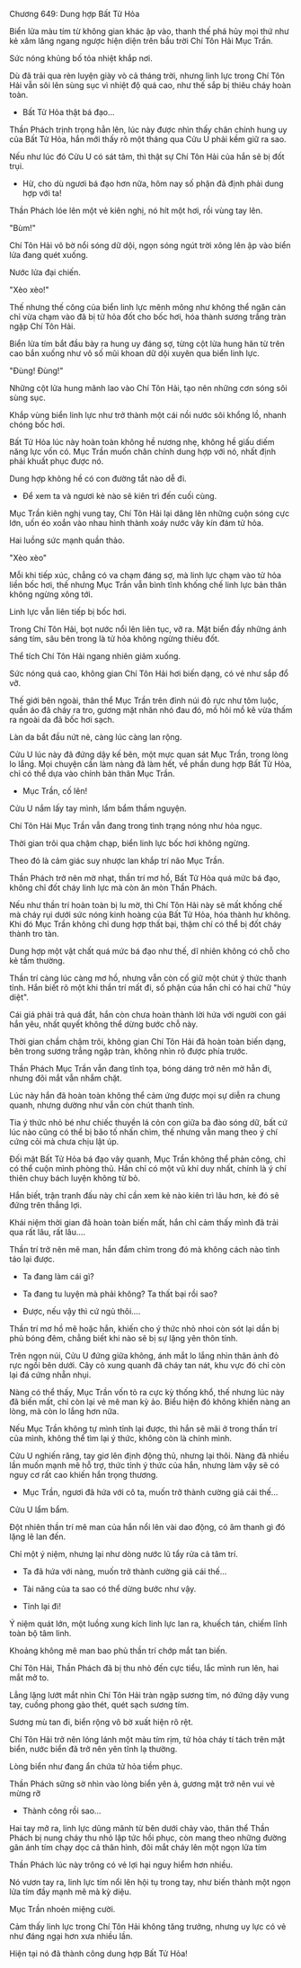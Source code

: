




Chương 649: Dung hợp Bất Tử Hỏa


Biển lửa màu tím từ không gian khác ập vào, thanh thế phá hủy mọi thứ như kẻ xâm lăng ngang ngược hiện diện trên bầu trời Chí Tôn Hải Mục Trần.

Sức nóng khủng bố tỏa nhiệt khắp nơi.

Dù đã trải qua rèn luyện giày vò cả tháng trời, nhưng linh lực trong Chí Tôn Hải vẫn sôi lên sùng sục vì nhiệt độ quá cao, như thế sắp bị thiêu cháy hoàn toàn.

- Bất Tử Hỏa thật bá đạo...

Thần Phách trịnh trọng hẳn lên, lúc này được nhìn thấy chân chính hung uy của Bất Tử Hỏa, hắn mới thấy rõ một tháng qua Cửu U phải kềm giữ ra sao.

Nếu như lúc đó Cửu U có sát tâm, thì thật sự Chí Tôn Hải của hắn sẽ bị đốt trụi.

- Hừ, cho dù ngươi bá đạo hơn nữa, hôm nay số phận đã định phải dung hợp với ta!

Thần Phách lóe lên một vẻ kiên nghị, nó hít một hơi, rồi vùng tay lên.

"Bùm!"

Chí Tôn Hải vô bờ nổi sóng dữ dội, ngọn sóng ngút trời xông lên ập vào biển lửa đang quét xuống.

Nước lửa đại chiến.

"Xèo xèo!"

Thế nhưng thế công của biển linh lực mênh mông như không thể ngăn cản chỉ vừa chạm vào đã bị tử hỏa đốt cho bốc hơi, hóa thành sương trắng tràn ngập Chí Tôn Hải.

Biển lửa tím bắt đầu bày ra hung uy đáng sợ, từng cột lửa hung hãn từ trên cao bắn xuống như vô số mũi khoan dữ dội xuyên qua biển linh lực.

"Đùng! Đùng!"

Những cột lửa hung mãnh lao vào Chí Tôn Hải, tạo nên những cơn sóng sôi sùng sục.

Khắp vùng biển linh lực như trở thành một cái nồi nước sôi khổng lồ, nhanh chóng bốc hơi.

Bất Tử Hỏa lúc này hoàn toàn không hề nương nhẹ, không hề giấu diếm năng lực vốn có. Mục Trần muốn chân chính dung hợp với nó, nhất định phải khuất phục được nó.

Dung hợp không hề có con đường tắt nào dễ đi.

- Để xem ta và ngươi kẻ nào sẽ kiên trì đến cuối cùng.

Mục Trần kiên nghị vung tay, Chí Tôn Hải lại dâng lên những cuộn sóng cực lớn, uốn éo xoắn vào nhau hình thành xoáy nước vây kín đám tử hỏa.

Hai luồng sức mạnh quần thảo.

"Xèo xèo"

Mỗi khi tiếp xúc, chẳng có va chạm đáng sợ, mà linh lực chạm vào tử hỏa liền bốc hơi, thế nhưng Mục Trần vẫn bình tĩnh khống chế linh lực bản thân không ngừng xông tới.

Linh lực vẫn liên tiếp bị bốc hơi.

Trong Chí Tôn Hải, bọt nước nổi lên liên tục, vỡ ra. Mặt biển đầy những ánh sáng tím, sâu bên trong là tử hỏa không ngừng thiêu đốt.

Thể tích Chí Tôn Hải ngang nhiên giảm xuống.

Sức nóng quá cao, không gian Chí Tôn Hải hơi biến dạng, có vẻ như sắp đổ vỡ.

Thế giới bên ngoài, thân thể Mục Trần trên đỉnh núi đỏ rực như tôm luộc, quần áo đã cháy ra tro, gương mặt nhăn nhó đau đó, mồ hôi mồ kê vừa thấm ra ngoài da đã bốc hơi sạch.

Làn da bắt đầu nứt nẻ, càng lúc càng lan rộng.

Cửu U lúc này đã đứng dậy kế bên, một mực quan sát Mục Trần, trong lòng lo lắng. Mọi chuyện cần làm nàng đã làm hết, về phần dung hợp Bất Tử Hỏa, chỉ có thể dựa vào chính bản thân Mục Trần.

- Mục Trần, cố lên!

Cửu U nắm lấy tay mình, lẩm bẩm thầm nguyện.

Chí Tôn Hải Mục Trần vẫn đang trong tình trạng nóng như hỏa ngục.

Thời gian trôi qua chậm chạp, biển linh lực bốc hơi không ngừng.

Theo đó là cảm giác suy nhược lan khắp trí não Mục Trần.

Thần Phách trở nên mờ nhạt, thần trí mơ hồ, Bất Tử Hỏa quá mức bá đạo, không chỉ đốt cháy linh lực mà còn ăn mòn Thần Phách.

Nếu như thần trí hoàn toàn bị lu mờ, thì Chí Tôn Hải này sẽ mất khống chế mà cháy rụi dưới sức nóng kinh hoàng của Bất Tử Hỏa, hóa thành hư không. Khi đó Mục Trần không chỉ dung hợp thất bại, thậm chí có thể bị đốt cháy thành tro tàn.

Dung hợp một vật chất quá mức bá đạo như thế, dĩ nhiên không có chỗ cho kẻ tầm thường.

Thần trí càng lúc càng mơ hồ, nhưng vẫn còn cố giữ một chút ý thức thanh tỉnh. Hắn biết rõ một khi thần trí mất đi, số phận của hắn chỉ có hai chữ "hủy diệt".

Cái giá phải trả quá đắt, hắn còn chưa hoàn thành lời hứa với người con gái hắn yêu, nhất quyết không thể dừng bước chỗ này.

Thời gian chầm chậm trôi, không gian Chí Tôn Hải đã hoàn toàn biến dạng, bên trong sương trắng ngập tràn, không nhìn rõ được phía trước.

Thần Phách Mục Trần vẫn đang tĩnh tọa, bóng dáng trở nên mờ hẳn đi, nhưng đôi mắt vẫn nhắm chặt.

Lúc này hắn đã hoàn toàn không thể cảm ứng được mọi sự diễn ra chung quanh, nhưng dường như vẫn còn chút thanh tỉnh.

Tia ý thức nhỏ bé như chiếc thuyền lá cỏn con giữa ba đào sóng dữ, bất cứ lúc nào cũng có thể bị bão tố nhấn chìm, thế nhưng vẫn mang theo ý chí cứng cỏi mà chưa chịu lật úp.

Đối mặt Bất Tử Hỏa bá đạo vây quanh, Mục Trần không thể phản công, chỉ có thể cuộn mình phòng thủ. Hắn chỉ có một vũ khí duy nhất, chính là ý chí thiên chuy bách luyện không từ bỏ.

Hắn biết, trận tranh đấu này chỉ cần xem kẻ nào kiên trì lâu hơn, kẻ đó sẽ đứng trên thắng lợi.

Khái niệm thời gian đã hoàn toàn biến mất, hắn chỉ cảm thấy mình đã trải qua rất lâu, rất lâu....

Thần trí trở nên mê man, hắn đắm chìm trong đó mà không cách nào tỉnh táo lại được.

- Ta đang làm cái gì?

- Ta đang tu luyện mà phải không? Ta thất bại rồi sao?

- Được, nếu vậy thì cứ ngủ thôi....

Thần trí mơ hồ mê hoặc hắn, khiến cho ý thức nhỏ nhoi còn sót lại dần bị phủ bóng đêm, chẳng biết khi nào sẽ bị sự lặng yên thôn tính.

Trên ngọn núi, Cửu U đứng giữa không, ánh mắt lo lắng nhìn thân ảnh đỏ rực ngồi bên dưới. Cây cỏ xung quanh đã cháy tan nát, khu vực đó chỉ còn lại đá cứng nhẵn nhụi.

Nàng có thể thấy, Mục Trần vốn tỏ ra cực kỳ thống khổ, thế nhưng lúc này đã biến mất, chỉ còn lại vẻ mê man kỳ ảo. Biểu hiện đó không khiến nàng an lòng, mà còn lo lắng hơn nữa.

Nếu Mục Trần không tự mình tỉnh lại được, thì hắn sẽ mãi ở trong thần trí của mình, không thể tìm lại ý thức, không còn là chính mình.

Cửu U nghiến răng, tay giơ lên định động thủ, nhưng lại thôi. Nàng đã nhiều lần muốn mạnh mẽ hỗ trợ, thức tỉnh ý thức của hắn, nhưng làm vậy sẽ có nguy cơ rất cao khiến hắn trọng thương.

- Mục Trần, ngươi đã hứa với cô ta, muốn trở thành cường giả cái thế...

Cửu U lẩm bẩm.

Đột nhiên thần trí mê man của hắn nổi lên vài dao động, có âm thanh gì đó lặng lẽ lan đến.

Chỉ một ý niệm, nhưng lại như dòng nước lũ tẩy rửa cả tâm trí.

- Ta đã hứa với nàng, muốn trở thành cường giả cái thế...

- Tài năng của ta sao có thể dừng bước như vậy.

- Tỉnh lại đi!

Ý niệm quát lớn, một luồng xung kích linh lực lan ra, khuếch tán, chiếm lĩnh toàn bộ tâm linh.

Khoảng không mê man bao phủ thần trí chớp mắt tan biến.

Chí Tôn Hải, Thần Phách đã bị thu nhỏ đến cực tiểu, lắc mình run lên, hai mắt mở to.

Lẳng lặng lướt mắt nhìn Chí Tôn Hải tràn ngập sương tím, nó đứng dậy vung tay, cuồng phong gào thét, quét sạch sương tím.

Sương mù tan đi, biển rộng vô bờ xuất hiện rõ rệt.

Chí Tôn Hải trở nên lóng lánh một màu tím rịm, tử hỏa cháy tí tách trên mặt biển, nước biển đã trở nên yên tĩnh lạ thường.

Lòng biển như đang ẩn chứa tử hỏa tiềm phục.

Thần Phách sững sờ nhìn vào lòng biển yên ả, gương mặt trở nên vui vẻ mừng rỡ

- Thành công rồi sao...

Hai tay mở ra, linh lực dũng mãnh từ bên dưới chảy vào, thân thể Thần Phách bị nung cháy thu nhỏ lập tức hồi phục, còn mang theo những đường gân ánh tím chạy dọc cả thân hình, đôi mắt cháy lên một ngọn lửa tím

Thần Phách lúc này trông có vẻ lợi hại nguy hiểm hơn nhiều.

Nó vươn tay ra, linh lực tím nổi lên hội tụ trong tay, như biến thành một ngọn lửa tím đầy mạnh mẽ mà kỳ diệu.

Mục Trần nhoẻn miệng cười.

Cảm thấy linh lực trong Chí Tôn Hải không tăng trưởng, nhưng uy lực có vẻ như đáng ngại hơn xưa nhiều lần.

Hiện tại nó đã thành công dung hợp Bất Tử Hỏa!




